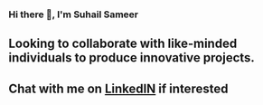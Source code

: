 ### Hi there 👋, I'm Suhail Sameer
## Looking to collaborate with like-minded individuals to produce innovative projects.
## Chat with me on <a href="https://www.linkedin.com/in/suhail-sameer-077b38232/">LinkedIN</a> if interested

<!--
**Syclic-ux/Syclic-ux** is a ✨ _special_ ✨ repository because its `README.md` (this file) appears on your GitHub profile.

Here are some ideas to get you started:

- 🔭 I’m currently working on ...
- 🌱 I’m currently learning ...
- 👯 I’m looking to collaborate on ...
- 🤔 I’m looking for help with ...
- 💬 Ask me about ...
- 📫 How to reach me: ...
- 😄 Pronouns: ...
- ⚡ Fun fact: ...
-->
